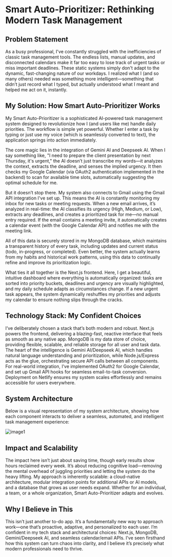 # Smart Auto-Prioritizer: Rethinking Modern Task Management

## Problem Statement

As a busy professional, I've constantly struggled with the inefficiencies of classic task management tools. The endless lists, manual updates, and disconnected calendars make it far too easy to lose track of urgent tasks or miss important deadlines. These static systems simply don't adapt to the dynamic, fast-changing nature of our workdays. I realized what I (and so many others) needed was something more intelligent—something that didn’t just record what I typed, but actually understood what I meant and helped me act on it, instantly.

## My Solution: How Smart Auto-Prioritizer Works

My Smart Auto-Prioritizer is a sophisticated AI-powered task management system designed to revolutionize how I (and users like me) handle daily priorities. The workflow is simple yet powerful. Whether I enter a task by typing or just use my voice (which is seamlessly converted to text), the application springs into action immediately.

The core magic lies in the integration of Gemini AI and Deepseek AI. When I say something like, "I need to prepare the client presentation by next Thursday, it's urgent," the AI doesn’t just transcribe my words—it analyzes the context, extracts the deadline, and senses the implied urgency. It then checks my Google Calendar (via OAuth2 authentication implemented in the backend) to scan for available time slots, automatically suggesting the optimal schedule for me.

But it doesn’t stop there. My system also connects to Gmail using the Gmail API integration I've set up. This means the AI is constantly monitoring my inbox for new tasks or meeting requests. When a new email arrives, it’s analyzed in real-time: the AI classifies its urgency (High, Medium, or Low), extracts any deadlines, and creates a prioritized task for me—no manual entry required. If the email contains a meeting invite, it automatically creates a calendar event (with the Google Calendar API) and notifies me with the meeting link.

All of this data is securely stored in my MongoDB database, which maintains a transparent history of every task, including updates and current status (todo, in-progress, or completed). Even better, the system actually learns from my habits and historical work patterns, using this data to continually refine and improve its prioritization logic.

What ties it all together is the Next.js frontend. Here, I get a beautiful, intuitive dashboard where everything is automatically organized: tasks are sorted into priority buckets, deadlines and urgency are visually highlighted, and my daily schedule adapts as circumstances change. If a new urgent task appears, the system dynamically reshuffles my priorities and adjusts my calendar to ensure nothing slips through the cracks.

## Technology Stack: My Confident Choices

I’ve deliberately chosen a stack that’s both modern and robust. Next.js powers the frontend, delivering a blazing-fast, reactive interface that feels as smooth as any native app. MongoDB is my data store of choice, providing flexible, scalable, and reliable storage for all user and task data. The heart of the intelligence is Gemini AI/Deepseek AI, which handles natural language understanding and prioritization, while Node.js/Express acts as the glue, orchestrating secure API calls between all components. For real-world integration, I’ve implemented OAuth2 for Google Calendar, and set up Gmail API hooks for seamless email-to-task conversion. Deployment on Netlify ensures my system scales effortlessly and remains accessible for users everywhere.

## System Architecture

Below is a visual representation of my system architecture, showing how each component interacts to deliver a seamless, automated, and intelligent task management experience:

![image1](image1)

## Impact and Scalability

The impact here isn’t just about saving time, though early results show hours reclaimed every week. It’s about reducing cognitive load—removing the mental overhead of juggling priorities and letting the system do the heavy lifting. My approach is inherently scalable: a cloud-native architecture, modular integration points for additional APIs or AI models, and a database that grows as user needs expand. Whether for an individual, a team, or a whole organization, Smart Auto-Prioritizer adapts and evolves.

## Why I Believe in This

This isn’t just another to-do app. It’s a fundamentally new way to approach work—one that’s proactive, adaptive, and personalized to each user. I’m confident in my tech stack and architectural choices: Next.js, MongoDB, Gemini/Deepseek AI, and seamless calendar/email APIs. I’ve seen firsthand how this system can turn chaos into clarity, and I believe it’s precisely what modern professionals need to thrive.
